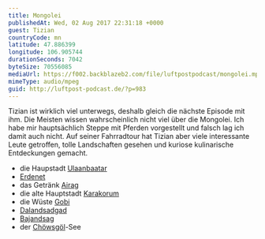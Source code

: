 ```yaml
---
title: Mongolei
publishedAt: Wed, 02 Aug 2017 22:31:18 +0000
guest: Tizian
countryCode: mn
latitude: 47.886399
longitude: 106.905744
durationSeconds: 7042
byteSize: 70556085
mediaUrl: https://f002.backblazeb2.com/file/luftpostpodcast/mongolei.mp3
mimeType: audio/mpeg
guid: http://luftpost-podcast.de/?p=983
---
```


Tizian ist wirklich viel unterwegs, deshalb gleich die nächste Episode mit ihm. Die Meisten wissen wahrscheinlich nicht viel über die Mongolei. Ich habe mir hauptsächlich Steppe mit Pferden vorgestellt und falsch lag ich damit auch nicht. Auf seiner Fahrradtour hat Tizian aber viele interessante Leute getroffen, tolle Landschaften gesehen und kuriose kulinarische Entdeckungen gemacht.

- die Haupstadt [Ulaanbaatar](https://de.wikipedia.org/wiki/Ulaanbaatar)
- [Erdenet](https://de.wikipedia.org/wiki/Erdenet)
- das Getränk [Airag](https://de.wikipedia.org/wiki/Kumys)
- die alte Hauptstadt [Karakorum](https://de.wikipedia.org/wiki/Karakorum%5F%28Stadt%29)
- die Wüste [Gobi](https://de.wikipedia.org/wiki/Gobi)
- [Dalandsadgad](https://de.wikipedia.org/wiki/Dalandsadgad)
- [Bajandsag](https://de.wikipedia.org/wiki/Bajandsag)
- der [Chöwsgöl](https://de.wikipedia.org/wiki/Ch%C3%B6wsg%C3%B6l%5FNuur)\-See
